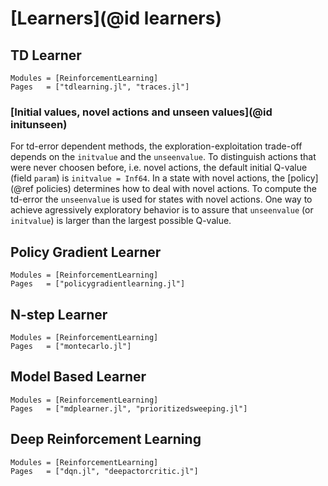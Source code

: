 # [Learners](@id learners)

## TD Learner
```@autodocs
Modules = [ReinforcementLearning]
Pages   = ["tdlearning.jl", "traces.jl"]
```
### [Initial values, novel actions and unseen values](@id initunseen)
For td-error dependent methods, the exploration-exploitation trade-off depends
on the `initvalue` and the `unseenvalue`.  To distinguish actions that were
never choosen before, i.e. novel actions, the default initial Q-value (field
`param`) is `initvalue = Inf64`. In a state with novel actions, the
[policy](@ref policies) determines how to deal with novel actions. To compute
the td-error the `unseenvalue` is used for states with novel actions.  One way
to achieve agressively exploratory behavior is to assure that `unseenvalue` (or
`initvalue`) is larger than the largest possible Q-value.

## Policy Gradient Learner
```@autodocs
Modules = [ReinforcementLearning]
Pages   = ["policygradientlearning.jl"]
```

## N-step Learner
```@autodocs
Modules = [ReinforcementLearning]
Pages   = ["montecarlo.jl"]
```

## Model Based Learner
```@autodocs
Modules = [ReinforcementLearning]
Pages   = ["mdplearner.jl", "prioritizedsweeping.jl"]
```

## Deep Reinforcement Learning
```@autodocs
Modules = [ReinforcementLearning]
Pages   = ["dqn.jl", "deepactorcritic.jl"]
```

